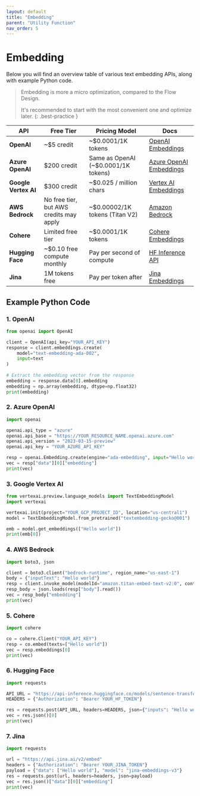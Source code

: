 ```yaml
---
layout: default
title: "Embedding"
parent: "Utility Function"
nav_order: 5
---
```


# Embedding

Below you will find an overview table of various text embedding APIs, along with example Python code.

>  Embedding is more a micro optimization, compared to the Flow Design.
> 
> It's recommended to start with the most convenient one and optimize later.
{: .best-practice }


| **API** | **Free Tier** | **Pricing Model** | **Docs** |
| --- | --- | --- | --- |
| **OpenAI** | ~$5 credit | ~$0.0001/1K tokens | [OpenAI Embeddings](https://platform.openai.com/docs/api-reference/embeddings) |
| **Azure OpenAI** | $200 credit | Same as OpenAI (~$0.0001/1K tokens) | [Azure OpenAI Embeddings](https://learn.microsoft.com/azure/cognitive-services/openai/how-to/create-resource?tabs=portal) |
| **Google Vertex AI** | $300 credit | ~$0.025 / million chars | [Vertex AI Embeddings](https://cloud.google.com/vertex-ai/docs/generative-ai/embeddings/get-text-embeddings) |
| **AWS Bedrock** | No free tier, but AWS credits may apply | ~$0.00002/1K tokens (Titan V2) | [Amazon Bedrock](https://docs.aws.amazon.com/bedrock/) |
| **Cohere** | Limited free tier | ~$0.0001/1K tokens | [Cohere Embeddings](https://docs.cohere.com/docs/cohere-embed) |
| **Hugging Face** | ~$0.10 free compute monthly | Pay per second of compute | [HF Inference API](https://huggingface.co/docs/api-inference) |
| **Jina** | 1M tokens free | Pay per token after | [Jina Embeddings](https://jina.ai/embeddings/) |

## Example Python Code

### 1. OpenAI
```python
from openai import OpenAI

client = OpenAI(api_key="YOUR_API_KEY")
response = client.embeddings.create(
    model="text-embedding-ada-002",
    input=text
)
    
# Extract the embedding vector from the response
embedding = response.data[0].embedding
embedding = np.array(embedding, dtype=np.float32)
print(embedding)
```

### 2. Azure OpenAI
```python
import openai

openai.api_type = "azure"
openai.api_base = "https://YOUR_RESOURCE_NAME.openai.azure.com"
openai.api_version = "2023-03-15-preview"
openai.api_key = "YOUR_AZURE_API_KEY"

resp = openai.Embedding.create(engine="ada-embedding", input="Hello world")
vec = resp["data"][0]["embedding"]
print(vec)
```

### 3. Google Vertex AI
```python
from vertexai.preview.language_models import TextEmbeddingModel
import vertexai

vertexai.init(project="YOUR_GCP_PROJECT_ID", location="us-central1")
model = TextEmbeddingModel.from_pretrained("textembedding-gecko@001")

emb = model.get_embeddings(["Hello world"])
print(emb[0])
```

### 4. AWS Bedrock
```python
import boto3, json

client = boto3.client("bedrock-runtime", region_name="us-east-1")
body = {"inputText": "Hello world"}
resp = client.invoke_model(modelId="amazon.titan-embed-text-v2:0", contentType="application/json", body=json.dumps(body))
resp_body = json.loads(resp["body"].read())
vec = resp_body["embedding"]
print(vec)
```

### 5. Cohere
```python
import cohere

co = cohere.Client("YOUR_API_KEY")
resp = co.embed(texts=["Hello world"])
vec = resp.embeddings[0]
print(vec)
```

### 6. Hugging Face
```python
import requests

API_URL = "https://api-inference.huggingface.co/models/sentence-transformers/all-MiniLM-L6-v2"
HEADERS = {"Authorization": "Bearer YOUR_HF_TOKEN"}

res = requests.post(API_URL, headers=HEADERS, json={"inputs": "Hello world"})
vec = res.json()[0]
print(vec)
```

### 7. Jina
```python
import requests

url = "https://api.jina.ai/v2/embed"
headers = {"Authorization": "Bearer YOUR_JINA_TOKEN"}
payload = {"data": ["Hello world"], "model": "jina-embeddings-v3"}
res = requests.post(url, headers=headers, json=payload)
vec = res.json()["data"][0]["embedding"]
print(vec)
```

